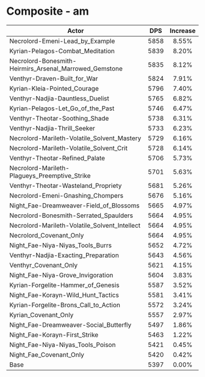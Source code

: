 # Composite - am
| Actor | DPS | Increase |
|---|:---:|:---:|
|Necrolord-Emeni-Lead_by_Example|5858|8.55%|
|Kyrian-Pelagos-Combat_Meditation|5839|8.20%|
|Necrolord-Bonesmith-Heirmirs_Arsenal_Marrowed_Gemstone|5835|8.12%|
|Venthyr-Draven-Built_for_War|5824|7.91%|
|Kyrian-Kleia-Pointed_Courage|5796|7.40%|
|Venthyr-Nadjia-Dauntless_Duelist|5765|6.82%|
|Kyrian-Pelagos-Let_Go_of_the_Past|5746|6.47%|
|Venthyr-Theotar-Soothing_Shade|5738|6.31%|
|Venthyr-Nadjia-Thrill_Seeker|5733|6.23%|
|Necrolord-Marileth-Volatile_Solvent_Mastery|5729|6.16%|
|Necrolord-Marileth-Volatile_Solvent_Crit|5728|6.14%|
|Venthyr-Theotar-Refined_Palate|5706|5.73%|
|Necrolord-Marileth-Plagueys_Preemptive_Strike|5701|5.63%|
|Venthyr-Theotar-Wasteland_Propriety|5681|5.26%|
|Necrolord-Emeni-Gnashing_Chompers|5676|5.16%|
|Night_Fae-Dreamweaver-Field_of_Blossoms|5665|4.97%|
|Necrolord-Bonesmith-Serrated_Spaulders|5664|4.95%|
|Necrolord-Marileth-Volatile_Solvent_Intellect|5664|4.95%|
|Necrolord_Covenant_Only|5664|4.95%|
|Night_Fae-Niya-Niyas_Tools_Burrs|5652|4.72%|
|Venthyr-Nadjia-Exacting_Preparation|5643|4.56%|
|Venthyr_Covenant_Only|5621|4.15%|
|Night_Fae-Niya-Grove_Invigoration|5604|3.83%|
|Kyrian-Forgelite-Hammer_of_Genesis|5587|3.52%|
|Night_Fae-Korayn-Wild_Hunt_Tactics|5581|3.41%|
|Kyrian-Forgelite-Brons_Call_to_Action|5572|3.24%|
|Kyrian_Covenant_Only|5557|2.97%|
|Night_Fae-Dreamweaver-Social_Butterfly|5497|1.86%|
|Night_Fae-Korayn-First_Strike|5463|1.22%|
|Night_Fae-Niya-Niyas_Tools_Poison|5421|0.45%|
|Night_Fae_Covenant_Only|5420|0.42%|
|Base|5397|0.00%|
